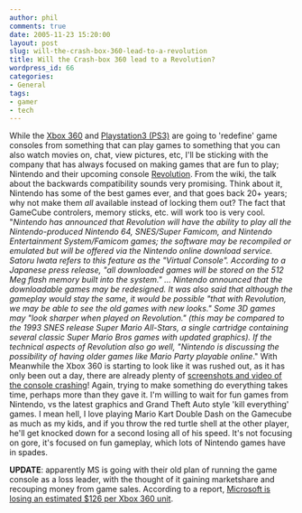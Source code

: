 ```yaml
---
author: phil
comments: true
date: 2005-11-23 15:20:00
layout: post
slug: will-the-crash-box-360-lead-to-a-revolution
title: Will the Crash-box 360 lead to a Revolution?
wordpress_id: 66
categories:
- General
tags:
- gamer
- tech
---
```


[](http://www.flickr.com/photos/80491849@N00/)While the [Xbox 360](http://www.xbox.com/) and [Playstation3 (PS3)](http://www.playstation.com/) are going to 'redefine' game consoles from something that can play games to something that you can also watch movies on, chat, view pictures, etc, I'll be sticking with the company that has always focused on making games that are fun to play; Nintendo and their upcoming console [Revolution](http://en.wikipedia.org/wiki/Nintendo_Revolution).     From the wiki, the talk about the backwards compatibility sounds very promising.  Think about it, Nintendo has some of the best games ever, and that goes back 20+ years; why not make them *all* available instead of locking them out?  The fact that GameCube controlers, memory sticks, etc. will work too is very cool.  "_Nintendo has announced that Revolution will have the ability to play all the Nintendo-produced Nintendo 64, SNES/Super Famicom, and Nintendo Entertainment System/Famicom games; the software may be recompiled or emulated but will be offered via the Nintendo online download service. Satoru Iwata refers to this feature as the "Virtual Console". According to a Japanese press release, "all downloaded games will be stored on the 512 Meg flash memory built into the system." ... Nintendo announced that the downloadable games may be redesigned. It was also said that although the gameplay would stay the same, it would be possible "that with Revolution, we may be able to see the old games with new looks." Some 3D games may "look sharper when played on Revolution." (this may be compared to the 1993 SNES release Super Mario All-Stars, a single cartridge containing several classic Super Mario Bros games with updated graphics). If the technical aspects of Revolution also go well, "Nintendo is discussing the possibility of having older games like Mario Party playable online_."  With Meanwhile the Xbox 360 is starting to look like it was rushed out, as it has only been out a day, there are already plenty of [ screenshots and video of the console crashing](http://www.flickr.com/photos/80491849@N00/)!  Again, trying to make something do everything takes time, perhaps more than they gave it.  I'm willing to wait for fun games from Nintendo, vs the latest graphics and Grand Theft Auto style 'kill everything' games.  I mean hell, I love playing Mario Kart Double Dash on the Gamecube as much as my kids, and if you throw the red turtle shell at the other player, he'll get knocked down for a second losing all of his speed.  It's not focusing on gore, it's focused on fun gameplay, which lots of Nintendo games have in spades.




**UPDATE**: apparently MS is going with their old plan of running the game console as a loss leader, with the thought of it gaining marketshare and recouping money from game sales.  According to a report, [Microsoft is losing an estimated $126 per Xbox 360 unit](http://businessweek.com/technology/content/nov2005/tc20051122_410710.htm).

